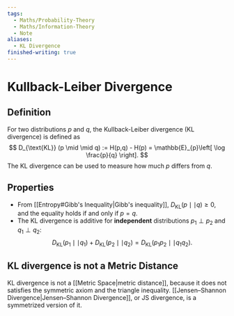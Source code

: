 ```yaml
---
tags:
  - Maths/Probability-Theory
  - Maths/Information-Theory
  - Note
aliases:
  - KL Divergence
finished-writing: true
---
```

# Kullback-Leiber Divergence

## Definition

For two distributions $p$ and $q$, the Kullback-Leiber divergence (KL divergence) is defined as
$$
D_{\text{KL}} (p \mid \mid q) := H(p,q) - H(p) = \mathbb{E}_{p}\left[ \log \frac{p}{q} \right].
$$
The KL divergence can be used to measure how much $p$ differs from $q$.
## Properties

- From [[Entropy#Gibb's Inequality|Gibb's inequality]], $D_{\text{KL}}(p \mid \mid q) \geq 0$, and the equality holds if and only if $p =q$.
- The KL divergence is additive for **independent** distributions $p_{1} \perp p_{2}$ and $q_{1} \perp q_{2}$: $$ D_{\text{KL}}(p_{1} \mid \mid q_{1}) + D_{\text{KL}}(p_{2} \mid \mid q_{2}) = D_{\text{KL}}(p_{1}p_{2} \mid \mid q_{1}q_{2}).$$

## KL divergence is not a Metric Distance

KL divergence is not a [[Metric Space|metric distance]], because it does not satisfies the symmetric axiom and the triangle inequality. [[Jensen–Shannon Divergence|Jensen–Shannon Divergence]], or JS divergence, is a symmetrized version of it.
